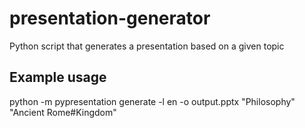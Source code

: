 # presentation-generator
Python script that generates a presentation based on a given topic
## Example usage
python -m pypresentation generate -l en -o output.pptx "Philosophy" "Ancient Rome#Kingdom"
